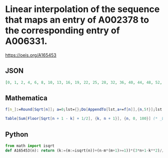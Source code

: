 # Linear interpolation of the sequence that maps an entry of A002378 to the corresponding entry of A006331\.
https://oeis.org/A165453
## JSON
```JSON
[0, 1, 2, 4, 6, 8, 10, 13, 16, 19, 22, 25, 28, 32, 36, 40, 44, 48, 52, 56, 60, 65, 70, 75, 80, 85, 90, 95, 100, 105, 110, 116, 122, 128, 134, 140, 146, 152, 158, 164, 170, 176, 182, 189, 196, 203, 210, 217, 224, 231, 238, 245, 252, 259, 266, 273, 280, 288, 296, 304]
```
## Mathematica
```Mathematica
f[n_]:=Round[Sqrt[n]]; a=0;lst={};Do[AppendTo[lst,a+=f[n]],{n,5!}];lst (* _Vladimir Joseph Stephan Orlovsky_, Oct 13 2009 *)
```
```Mathematica
Table[Sum[Floor[Sqrt[n + 1 - k] + 1/2], {k, n + 1}], {n, 0, 100}] (* _Wesley Ivan Hurt_, Dec 01 2020 *)
```
## Python
```Python
from math import isqrt
def A165453(n): return (k:=(m:=isqrt(n))+(n-m*(m+1)>=1))*(3*n+1-k**2)//3 # _Chai Wah Wu_, Jun 19 2024
```
